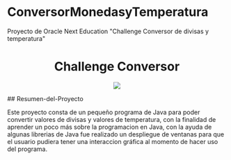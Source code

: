 # ConversorMonedasyTemperatura
Proyecto de Oracle Next Education "Challenge Conversor de divisas y temperatura"
<h1 align="center"> Challenge Conversor </h1>
<p align = "center">
  <img src = "https://github.com/santi-haro/ConversorMonedasyTemperatura/assets/129322771/cfd024a3-1ef5-4ac5-b386-18b381017261">
</p>
## Resumen-del-Proyecto
<p>
  Este proyecto consta de un pequeño programa de Java para poder convertir valores de divisas y valores de temperatura, con la finalidad de aprender un poco más sobre la programacion en Java, con la ayuda de algunas librerias de Java fue realizado un despliegue de ventanas para que el usuario pudiera tener una interaccion gráfica al momento de hacer uso del programa.
</p>
 
 










